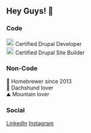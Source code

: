 ## Hey Guys! :wave:

### Code

<img src="https://cdn1.iconfinder.com/data/icons/social-media-logos-7/64/drupal-512.png" width="20" height="20"> Certified Drupal Developer<br />
<img src="https://cdn1.iconfinder.com/data/icons/social-media-logos-7/64/drupal-512.png" width="20" height="20"> Certified Drupal Site Builder

### Non-Code

:beers: Homebrewer since 2013<br />
:hotdog: Dachshund lover<br />
:mountain: Mountain lover

### Social
[LinkedIn](https://www.linkedin.com/in/chris-vanwormer-4a9b484/)
[Instagram](https://www.instagram.com/chrisvanwormer/)


<!--
**chrisvanwormer/chrisvanwormer** is a ✨ _special_ ✨ repository because its `README.md` (this file) appears on your GitHub profile.

Here are some ideas to get you started:

- 🔭 I’m currently working on ...
- 🌱 I’m currently learning ...
- 👯 I’m looking to collaborate on ...
- 🤔 I’m looking for help with ...
- 💬 Ask me about ...
- 📫 How to reach me: ...
- 😄 Pronouns: ...
- ⚡ Fun fact: ...
-->
